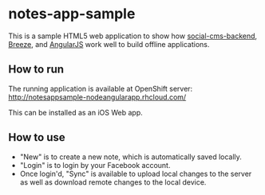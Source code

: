 notes-app-sample
================

This is a sample HTML5 web application to show how
[social-cms-backend](https://github.com/dai-shi/social-cms-backend),
[Breeze](http://www.breezejs.com/), and
[AngularJS](http://www.angularjs.org/)
work well to build offline applications.

How to run
----------

The running application is available at OpenShift server:
<http://notesappsample-nodeangularapp.rhcloud.com/>

This can be installed as an iOS Web app.

How to use
----------

- "New" is to create a new note, which is automatically saved locally.
- "Login" is to login by your Facebook account.
- Once login'd, "Sync" is available to upload local changes to the server as well as download remote changes to the local device.
